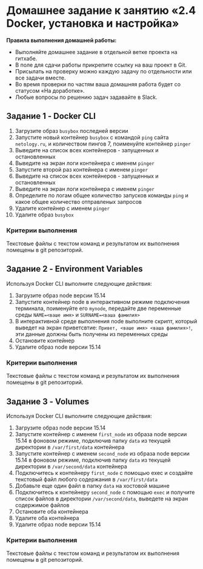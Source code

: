 # Домашнее задание к занятию «2.4 Docker, установка и настройка»

**Правила выполнения домашней работы:**

* Выполняйте домашнее задание в отдельной ветке проекта на гитхабе.
* В поле для сдачи работы прикрепите ссылку на ваш проект в Git.
* Присылать на проверку можно каждую задачу по отдельности или все задачи вместе.
* Во время проверки по частям ваша домашняя работа будет со статусом «На доработке».
* Любые вопросы по решению задач задавайте в Slack.

## Задание 1 - Docker CLI

1. Загрузите образ `busybox` последней версии
1. Запустите новый контейнер `busybox` с командой `ping` сайта `netology.ru`, и количеством пингов 7, поименуйте контейнер `pinger`
1. Выведите на список всех контейнеров - запущенных и остановленных
1. Выведите на экран логи контейнера с именем `pinger`
1. Запустите второй раз контейнера с именем `pinger`
1. Выведите на список всех контейнеров - запущенных и остановленных
1. Выведите на экран логи контейнера с именем `pinger`
1. Определите по логам общее количество запусков команды `ping` и какое общее количество отправленых запросов
1. Удалите контейнер с именем `pinger`
1. Удалите образ `busybox`

### Критерии выполнения

Текстовые файлы с текстом команд и результатом их выполнения помещены в git репозиторий.

## Задание 2 - Environment Variables

Используя Docker CLI выполните следующие действия:

1. Загрузите образ node версии 15.14
1. Запустите контейнер node в интерактивном режиме подключения терминала, поименуйте его `mynode`, передайте две переменные среды `NAME=<ваше имя>` и `SURNAME=<ваша фамилия>`
1. В интерактивной среде выполнения node выполните скрипт, который выведет на экран приветсвтие: `Привет, <ваше имя> <ваша фамилия>!`, эти данные должны быть получены из переменных среды
1. Остановите контейнер
1. Удалите образ node версии 15.14

### Критерии выполнения

Текстовые файлы с текстом команд и результатом их выполнения помещены в git репозиторий.

## Задание 3 - Volumes

Используя Docker CLI выполните следующие действия:

1. Загрузите образ node версии 15.14
1. Запустите контейнер с именем `first_node` из образа node версии 15.14 в фоновом режиме, подключив папку `data` из текущей директории в `/var/first/data` контейнера
1. Запустите контейнер с именем `second_node` из образа node версии 15.14 в фоновом режиме, подключив папку `data` из текущей директории в `/var/second/data` контейнера
1. Подключитесь к контейнеру `first_node` с помощью exec и создайте текстовый файл любого содержания в `/var/first/data`
1. Добавьте еще один файл в папку `data` на хостовой машине
1. Подключитесь к контейнеру `second_node` с помощью `exec` и получите список файлов в директории `/var/second/data`, выведете на экран содержимое файлов
1. Остановите оба контейнера
1. Удалите оба контейнера
1. Удалите образ node версии 15.14

### Критерии выполнения

Текстовые файлы с текстом команд и результатом их выполнения помещены в git репозиторий.
